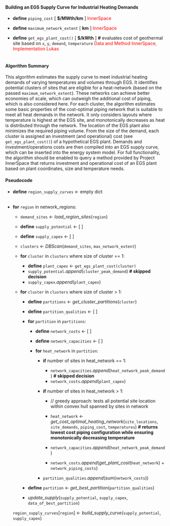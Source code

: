 
#### Building an EGS Supply Curve for Industrial Heating Demands

- __define__ ``piping_cost``        [ __$/MWth/km__ ] <span style="color: red;">InnerSpace</span>

- __define__ ``maximum_network_extent``        [ __km__ ] <span style="color: red;">InnerSpace</span>
- __define__ ``get_egs_plant_cost()`` [ __$/kWth__ ] __#__ evaluates cost of geothermal site based on ``x``, ``y``, ``demand``, ``temperature`` <span style="color: red;">Data and Method InnerSpace, Implementation Lukas</span> <br><br>

#### Algorithm Summary

This algorithm estimates the supply curve to meet industrial heating demands of varying temperatures and volumes through EGS. It identifies potential clusters of sites that are eligible for a heat-network (based on the passed `maximum_network_extent`). These networks can achieve better economies of scale, which can outweigh the additional cost of piping, which is also considered here.
For each cluster, the algorithm estimates some basic properties of the cost-optimal piping network that is suitable to meet all heat demands in the network. It only considers layouts where temperature is highest at the EGS site, and monotonically decreases as heat is distributed through the network. The location of the EGS plant also minimizes the required piping volume.
From the size of the demand, each cluster is assigned an investment (and operational) cost (see `get_egs_plant_cost()`) of a hypothetical EGS plant. Demands and investment/operations costs are then compiled into an EGS supply curve, which can be inserted into the energy system model.
For full functionality, the algorithm should be enabled to query a method provided by Project InnerSpace that returns investment and operational cost of an EGS plant based on plant coordinates, size and temperature needs.


#### Pseudocode


- __define__ ``region_supply_curves`` ← empty dict <br><br>
- __for__ ``region`` in network_regions:
    - ``demand_sites`` ← _load_region_sites_(``region``)

    - __define__ ``supply_potential`` ← [ ]
    - __define__ ``supply_capex`` ← [ ]
    - `clusters` ← _DBScan_(``demand_sites``, ``max_network_extent``)

    - __for__ ``cluster`` in ``clusters`` where size of cluster == 1:
        
        - __define__ ``plant_capex`` ← ``get_egs_plant_cost(cluster)``
        - ``supply_potential``._append_(``cluster_peak_demand``)         __# skipped decision__
        - ``supply_capex``._append_(``plant_capex``)


    - __for__ ``cluster`` in ``clusters`` where size of cluster > 1:

        - __define__ ``partitions`` ← _get_cluster_partitions_(``cluster``)
        - __define__ ``partition_qualities`` ← [ ]  

        - __for__ ``partition`` in ``partitions``:

            - __define__ ``network_costs`` ← [ ]
            - __define__ ``network_capacities``  ← [ ]

            - __for__ ``heat_network`` in ``partition``:

                - __if__ number of sites in heat_network == 1:
                    - ``network_capacities``._append_(``heat_network_peak_demand``)         __# skipped decision__
                    - ``network_costs``._append_(``plant_capex``)

                - __if__ number of sites in heat_network > 1:
                    - // greedy approach: tests all potential site location within convex hull spanned by sites in network
                    - ``heat_network`` ← _get_cost_optimal_heating_network_(``site_locations``, ``site_demands``, ``piping_cost``, ``temperatures``)  __# returns lowest cost piping configuration while ensuring monotonically decreasing temperature__

                    - ``network_capacities``._append_(``heat_network_peak_demand``) 
                    - ``network_costs``._append_(_get_plant_cost_(``heat_network``) + ``network_piping_costs``)
                - ``partition_qualities``._append_(_sum_(``network_costs``))           

        - __define__ ``partition`` ← _get_best_partition_(``partition_qualities``)
        - _update_supply_(``supply_potential``, ``supply_capex``, ``data_of_best_partition``)

    ``region_supply_curves``[``region``] ← _build_supply_curve_(``supply_potential``, ``supply_capex``)
